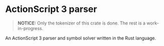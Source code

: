 # ActionScript 3 parser

> **NOTICE:** Only the tokenizer of this crate is done. The rest is a work-in-progress.

An ActionScript 3 parser and symbol solver written in the Rust language.